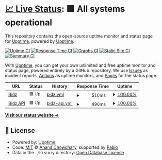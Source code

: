 # [📈 Live Status](https://upptime.github.io/upptime): <!--live status--> **🟩 All systems operational**

This repository contains the open-source uptime monitor and status page for [Upptime](https://upptime.js.org), powered by [Upptime](https://github.com/upptime/upptime).

[![Uptime CI](https://github.com/upptime/upptime/workflows/Uptime%20CI/badge.svg)](https://github.com/upptime/upptime/actions?query=workflow%3A%22Uptime+CI%22)
[![Response Time CI](https://github.com/upptime/upptime/workflows/Response%20Time%20CI/badge.svg)](https://github.com/upptime/upptime/actions?query=workflow%3A%22Response+Time+CI%22)
[![Graphs CI](https://github.com/upptime/upptime/workflows/Graphs%20CI/badge.svg)](https://github.com/upptime/upptime/actions?query=workflow%3A%22Graphs+CI%22)
[![Static Site CI](https://github.com/upptime/upptime/workflows/Static%20Site%20CI/badge.svg)](https://github.com/upptime/upptime/actions?query=workflow%3A%22Static+Site+CI%22)
[![Summary CI](https://github.com/upptime/upptime/workflows/Summary%20CI/badge.svg)](https://github.com/upptime/upptime/actions?query=workflow%3A%22Summary+CI%22)

With [Upptime](https://upptime.js.org), you can get your own unlimited and free uptime monitor and status page, powered entirely by a GitHub repository. We use [Issues](https://github.com/upptime/upptime/issues) as incident reports, [Actions](https://github.com/upptime/upptime/actions) as uptime monitors, and [Pages](https://upptime.github.io/upptime) for the status page.

<!--start: status pages-->
<!-- This summary is generated by Upptime (https://github.com/upptime/upptime) -->
<!-- Do not edit this manually, your changes will be overwritten -->
<!-- prettier-ignore -->
| URL | Status | History | Response Time | Uptime |
| --- | ------ | ------- | ------------- | ------ |
| <img alt="" src="https://icons.duckduckgo.com/ip3/bidz.app.ico" height="13"> [Bidz](https://bidz.app) | 🟩 Up | [bidz.yml](https://github.com/avaziman/bidz-uptime/commits/HEAD/history/bidz.yml) | <details><summary><img alt="Response time graph" src="./graphs/bidz/response-time-week.png" height="20"> 510ms</summary><br><a href="https://upptime.github.io/upptime/history/bidz"><img alt="Response time 518" src="https://img.shields.io/endpoint?url=https%3A%2F%2Fraw.githubusercontent.com%2Favaziman%2Fbidz-uptime%2FHEAD%2Fapi%2Fbidz%2Fresponse-time.json"></a><br><a href="https://upptime.github.io/upptime/history/bidz"><img alt="24-hour response time 658" src="https://img.shields.io/endpoint?url=https%3A%2F%2Fraw.githubusercontent.com%2Favaziman%2Fbidz-uptime%2FHEAD%2Fapi%2Fbidz%2Fresponse-time-day.json"></a><br><a href="https://upptime.github.io/upptime/history/bidz"><img alt="7-day response time 510" src="https://img.shields.io/endpoint?url=https%3A%2F%2Fraw.githubusercontent.com%2Favaziman%2Fbidz-uptime%2FHEAD%2Fapi%2Fbidz%2Fresponse-time-week.json"></a><br><a href="https://upptime.github.io/upptime/history/bidz"><img alt="30-day response time 518" src="https://img.shields.io/endpoint?url=https%3A%2F%2Fraw.githubusercontent.com%2Favaziman%2Fbidz-uptime%2FHEAD%2Fapi%2Fbidz%2Fresponse-time-month.json"></a><br><a href="https://upptime.github.io/upptime/history/bidz"><img alt="1-year response time 518" src="https://img.shields.io/endpoint?url=https%3A%2F%2Fraw.githubusercontent.com%2Favaziman%2Fbidz-uptime%2FHEAD%2Fapi%2Fbidz%2Fresponse-time-year.json"></a></details> | <details><summary><a href="https://upptime.github.io/upptime/history/bidz">100.00%</a></summary><a href="https://upptime.github.io/upptime/history/bidz"><img alt="All-time uptime 100.00%" src="https://img.shields.io/endpoint?url=https%3A%2F%2Fraw.githubusercontent.com%2Favaziman%2Fbidz-uptime%2FHEAD%2Fapi%2Fbidz%2Fuptime.json"></a><br><a href="https://upptime.github.io/upptime/history/bidz"><img alt="24-hour uptime 100.00%" src="https://img.shields.io/endpoint?url=https%3A%2F%2Fraw.githubusercontent.com%2Favaziman%2Fbidz-uptime%2FHEAD%2Fapi%2Fbidz%2Fuptime-day.json"></a><br><a href="https://upptime.github.io/upptime/history/bidz"><img alt="7-day uptime 100.00%" src="https://img.shields.io/endpoint?url=https%3A%2F%2Fraw.githubusercontent.com%2Favaziman%2Fbidz-uptime%2FHEAD%2Fapi%2Fbidz%2Fuptime-week.json"></a><br><a href="https://upptime.github.io/upptime/history/bidz"><img alt="30-day uptime 100.00%" src="https://img.shields.io/endpoint?url=https%3A%2F%2Fraw.githubusercontent.com%2Favaziman%2Fbidz-uptime%2FHEAD%2Fapi%2Fbidz%2Fuptime-month.json"></a><br><a href="https://upptime.github.io/upptime/history/bidz"><img alt="1-year uptime 100.00%" src="https://img.shields.io/endpoint?url=https%3A%2F%2Fraw.githubusercontent.com%2Favaziman%2Fbidz-uptime%2FHEAD%2Fapi%2Fbidz%2Fuptime-year.json"></a></details>
| <img alt="" src="https://icons.duckduckgo.com/ip3/api.bidz.app.ico" height="13"> [Bidz API](https://api.bidz.app/people) | 🟩 Up | [bidz-api.yml](https://github.com/avaziman/bidz-uptime/commits/HEAD/history/bidz-api.yml) | <details><summary><img alt="Response time graph" src="./graphs/bidz-api/response-time-week.png" height="20"> 490ms</summary><br><a href="https://upptime.github.io/upptime/history/bidz-api"><img alt="Response time 494" src="https://img.shields.io/endpoint?url=https%3A%2F%2Fraw.githubusercontent.com%2Favaziman%2Fbidz-uptime%2FHEAD%2Fapi%2Fbidz-api%2Fresponse-time.json"></a><br><a href="https://upptime.github.io/upptime/history/bidz-api"><img alt="24-hour response time 639" src="https://img.shields.io/endpoint?url=https%3A%2F%2Fraw.githubusercontent.com%2Favaziman%2Fbidz-uptime%2FHEAD%2Fapi%2Fbidz-api%2Fresponse-time-day.json"></a><br><a href="https://upptime.github.io/upptime/history/bidz-api"><img alt="7-day response time 490" src="https://img.shields.io/endpoint?url=https%3A%2F%2Fraw.githubusercontent.com%2Favaziman%2Fbidz-uptime%2FHEAD%2Fapi%2Fbidz-api%2Fresponse-time-week.json"></a><br><a href="https://upptime.github.io/upptime/history/bidz-api"><img alt="30-day response time 494" src="https://img.shields.io/endpoint?url=https%3A%2F%2Fraw.githubusercontent.com%2Favaziman%2Fbidz-uptime%2FHEAD%2Fapi%2Fbidz-api%2Fresponse-time-month.json"></a><br><a href="https://upptime.github.io/upptime/history/bidz-api"><img alt="1-year response time 494" src="https://img.shields.io/endpoint?url=https%3A%2F%2Fraw.githubusercontent.com%2Favaziman%2Fbidz-uptime%2FHEAD%2Fapi%2Fbidz-api%2Fresponse-time-year.json"></a></details> | <details><summary><a href="https://upptime.github.io/upptime/history/bidz-api">100.00%</a></summary><a href="https://upptime.github.io/upptime/history/bidz-api"><img alt="All-time uptime 99.90%" src="https://img.shields.io/endpoint?url=https%3A%2F%2Fraw.githubusercontent.com%2Favaziman%2Fbidz-uptime%2FHEAD%2Fapi%2Fbidz-api%2Fuptime.json"></a><br><a href="https://upptime.github.io/upptime/history/bidz-api"><img alt="24-hour uptime 100.00%" src="https://img.shields.io/endpoint?url=https%3A%2F%2Fraw.githubusercontent.com%2Favaziman%2Fbidz-uptime%2FHEAD%2Fapi%2Fbidz-api%2Fuptime-day.json"></a><br><a href="https://upptime.github.io/upptime/history/bidz-api"><img alt="7-day uptime 100.00%" src="https://img.shields.io/endpoint?url=https%3A%2F%2Fraw.githubusercontent.com%2Favaziman%2Fbidz-uptime%2FHEAD%2Fapi%2Fbidz-api%2Fuptime-week.json"></a><br><a href="https://upptime.github.io/upptime/history/bidz-api"><img alt="30-day uptime 99.90%" src="https://img.shields.io/endpoint?url=https%3A%2F%2Fraw.githubusercontent.com%2Favaziman%2Fbidz-uptime%2FHEAD%2Fapi%2Fbidz-api%2Fuptime-month.json"></a><br><a href="https://upptime.github.io/upptime/history/bidz-api"><img alt="1-year uptime 99.90%" src="https://img.shields.io/endpoint?url=https%3A%2F%2Fraw.githubusercontent.com%2Favaziman%2Fbidz-uptime%2FHEAD%2Fapi%2Fbidz-api%2Fuptime-year.json"></a></details>

<!--end: status pages-->

[**Visit our status website →**](https://upptime.github.io/upptime)

## 📄 License

- Powered by: [Upptime](https://github.com/upptime/upptime)
- Code: [MIT](./LICENSE) © [Anand Chowdhary](https://anandchowdhary.com), supported by [Pabio](https://pabio.com)
- Data in the `./history` directory: [Open Database License](https://opendatacommons.org/licenses/odbl/1-0/)
